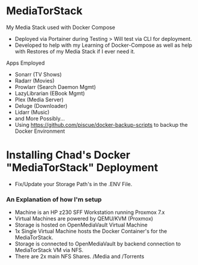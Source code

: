# MediaTorStack
My Media Stack used with Docker Compose
- Deployed via Portainer during Testing > Will test via CLI for deployment.
- Developed to help with my Learning of Docker-Compose as well as help with Restores of my Media Stack if I ever need it.


Apps Employed
- Sonarr (TV Shows)
- Radarr (Movies)
- Prowlarr (Search Daemon Mgmt)
- LazyLibrarian (EBook Mgmt)
- Plex (Media Server)
- Deluge (Downloader)
- Lidarr (Music)
- and More Possibly... 
- Using https://github.com/piscue/docker-backup-scripts to backup the Docker Environment


# Installing Chad's Docker "MediaTorStack" Deployment

- Fix/Update your Storage Path's in the .ENV File.

### An Explanation of how I'm setup
- Machine is an HP z230 SFF Workstation running Proxmox 7.x
- Virtual Machines are powered by QEMU/KVM (Proxmox)
- Storage is hosted on OpenMediaVault Virtual Machine
- 1x Single Virtual Machine hosts the Docker Container's for the MediaTorStack.
- Storage is connected to OpenMediaVault by backend connection to MediaTorStack VM via NFS.
- There are 2x main NFS Shares. /Media and /Torrents